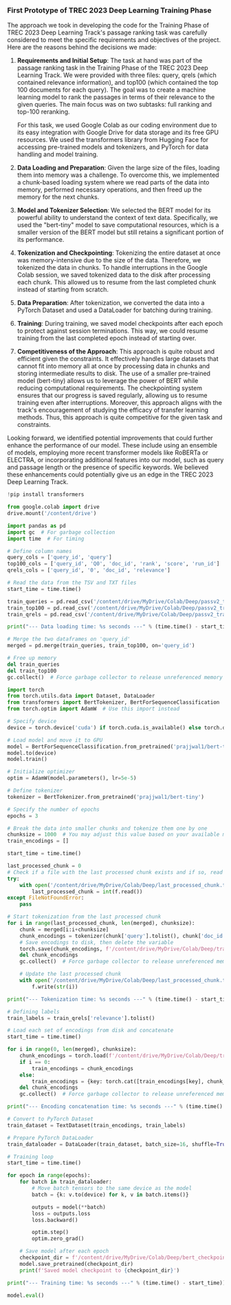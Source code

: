 ### First Prototype of TREC 2023 Deep Learning Training Phase

The approach we took in developing the code for the Training Phase of TREC 2023 Deep Learning Track's passage ranking task was carefully 
considered to meet the specific requirements and objectives of the project. Here are the reasons behind the decisions we made:

1. **Requirements and Initial Setup**: The task at hand was part of the passage ranking task in the Training Phase of the TREC 2023 Deep Learning Track. We were provided with three files: query, qrels (which contained relevance information), and top100 (which contained the top 100 documents for each query). The goal was to create a machine learning model to rank the passages in terms of their relevance to the given queries. The main focus was on two subtasks: full ranking and top-100 reranking. 

   For this task, we used Google Colab as our coding environment due to its easy integration with Google Drive for data storage and its free GPU resources. We used the transformers library from Hugging Face for accessing pre-trained models and tokenizers, and PyTorch for data handling and model training. 

2. **Data Loading and Preparation**: Given the large size of the files, loading them into memory was a challenge. To overcome this, we implemented a chunk-based loading system where we read parts of the data into memory, performed necessary operations, and then freed up the memory for the next chunks.

3. **Model and Tokenizer Selection**: We selected the BERT model for its powerful ability to understand the context of text data. Specifically, we used the "bert-tiny" model to save computational resources, which is a smaller version of the BERT model but still retains a significant portion of its performance.

4. **Tokenization and Checkpointing**: Tokenizing the entire dataset at once was memory-intensive due to the size of the data. Therefore, we tokenized the data in chunks. To handle interruptions in the Google Colab session, we saved tokenized data to the disk after processing each chunk. This allowed us to resume from the last completed chunk instead of starting from scratch.

5. **Data Preparation**: After tokenization, we converted the data into a PyTorch Dataset and used a DataLoader for batching during training.

6. **Training**: During training, we saved model checkpoints after each epoch to protect against session terminations. This way, we could resume training from the last completed epoch instead of starting over.

7. **Competitiveness of the Approach**: This approach is quite robust and efficient given the constraints. It effectively handles large datasets that cannot fit into memory all at once by processing data in chunks and storing intermediate results to disk. The use of a smaller pre-trained model (bert-tiny) allows us to leverage the power of BERT while reducing computational requirements. The checkpointing system ensures that our progress is saved regularly, allowing us to resume training even after interruptions. Moreover, this approach aligns with the track's encouragement of studying the efficacy of transfer learning methods. Thus, this approach is quite competitive for the given task and constraints.

Looking forward, we identified potential improvements that could further enhance the performance of our model. 
These include using an ensemble of models, employing more recent transformer models like RoBERTa or ELECTRA, or 
incorporating additional features into our model, such as query and passage length or the presence of specific keywords. 
We believed these enhancements could potentially give us an edge in the TREC 2023 Deep Learning Track.

```Python
!pip install transformers

from google.colab import drive
drive.mount('/content/drive')

import pandas as pd
import gc  # For garbage collection
import time  # For timing

# Define column names
query_cols = ['query_id', 'query']
top100_cols = ['query_id', 'Q0', 'doc_id', 'rank', 'score', 'run_id']
qrels_cols = ['query_id', '0', 'doc_id', 'relevance']

# Read the data from the TSV and TXT files
start_time = time.time()

train_queries = pd.read_csv('/content/drive/MyDrive/Colab/Deep/passv2_train_queries.tsv', sep='\t', names=query_cols, header=None)
train_top100 = pd.read_csv('/content/drive/MyDrive/Colab/Deep/passv2_train_top100.txt', sep=' ', names=top100_cols, header=None)
train_qrels = pd.read_csv('/content/drive/MyDrive/Colab/Deep/passv2_train_qrels.tsv', sep='\t', names=qrels_cols, header=None)

print("--- Data loading time: %s seconds ---" % (time.time() - start_time))

# Merge the two dataframes on 'query_id'
merged = pd.merge(train_queries, train_top100, on='query_id')

# Free up memory
del train_queries
del train_top100
gc.collect()  # Force garbage collector to release unreferenced memory

import torch
from torch.utils.data import Dataset, DataLoader
from transformers import BertTokenizer, BertForSequenceClassification
from torch.optim import AdamW  # Use this import instead

# Specify device
device = torch.device('cuda') if torch.cuda.is_available() else torch.device('cpu')

# Load model and move it to GPU
model = BertForSequenceClassification.from_pretrained('prajjwal1/bert-tiny')
model.to(device)
model.train()

# Initialize optimizer
optim = AdamW(model.parameters(), lr=5e-5)

# Define tokenizer
tokenizer = BertTokenizer.from_pretrained('prajjwal1/bert-tiny')

# Specify the number of epochs
epochs = 3

# Break the data into smaller chunks and tokenize them one by one
chunksize = 1000  # You may adjust this value based on your available memory
train_encodings = []

start_time = time.time()

last_processed_chunk = 0
# Check if a file with the last processed chunk exists and if so, read the value
try:
    with open('/content/drive/MyDrive/Colab/Deep/last_processed_chunk.txt', 'r') as f:
        last_processed_chunk = int(f.read())
except FileNotFoundError:
    pass

# Start tokenization from the last processed chunk
for i in range(last_processed_chunk, len(merged), chunksize):
    chunk = merged[i:i+chunksize]
    chunk_encodings = tokenizer(chunk['query'].tolist(), chunk['doc_id'].tolist(), truncation=True, padding=True, max_length=512)
    # Save encodings to disk, then delete the variable
    torch.save(chunk_encodings, f'/content/drive/MyDrive/Colab/Deep/train_encodings_{i}.pt')
    del chunk_encodings
    gc.collect()  # Force garbage collector to release unreferenced memory

    # Update the last processed chunk
    with open('/content/drive/MyDrive/Colab/Deep/last_processed_chunk.txt', 'w') as f:
        f.write(str(i))

print("--- Tokenization time: %s seconds ---" % (time.time() - start_time))

# Defining labels 
train_labels = train_qrels['relevance'].tolist()

# Load each set of encodings from disk and concatenate
start_time = time.time()

for i in range(0, len(merged), chunksize):
    chunk_encodings = torch.load(f'/content/drive/MyDrive/Colab/Deep/train_encodings_{i}.pt')
    if i == 0:
        train_encodings = chunk_encodings
    else:
        train_encodings = {key: torch.cat([train_encodings[key], chunk_encodings[key]]) for key in train_encodings}
    del chunk_encodings
    gc.collect()  # Force garbage collector to release unreferenced memory

print("--- Encoding concatenation time: %s seconds ---" % (time.time() - start_time))

# Convert to PyTorch Dataset
train_dataset = TextDataset(train_encodings, train_labels)

# Prepare PyTorch DataLoader
train_dataloader = DataLoader(train_dataset, batch_size=16, shuffle=True)

# Training loop
start_time = time.time()

for epoch in range(epochs):
    for batch in train_dataloader:
        # Move batch tensors to the same device as the model
        batch = {k: v.to(device) for k, v in batch.items()}

        outputs = model(**batch)
        loss = outputs.loss
        loss.backward()

        optim.step()
        optim.zero_grad()

    # Save model after each epoch
    checkpoint_dir = f'/content/drive/MyDrive/Colab/Deep/bert_checkpoints/epoch_{epoch}'
    model.save_pretrained(checkpoint_dir)
    print(f'Saved model checkpoint to {checkpoint_dir}')

print("--- Training time: %s seconds ---" % (time.time() - start_time))

model.eval()
```


